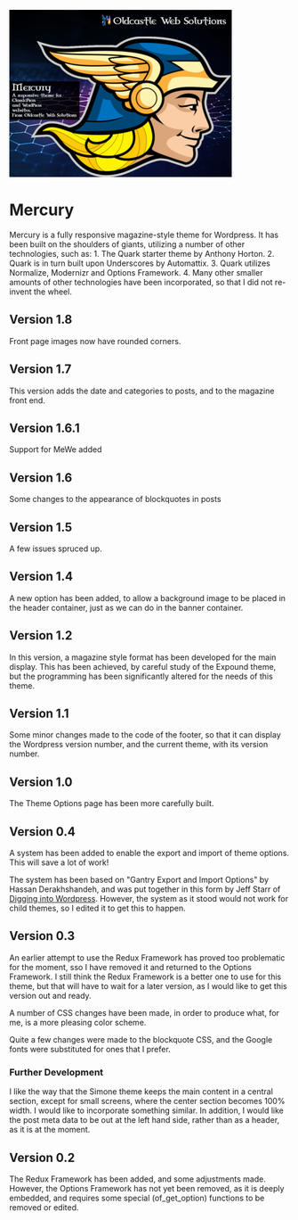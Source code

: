 ![mercury](./assets/mercury400.png)

# Mercury
Mercury is a fully responsive magazine-style theme for Wordpress. It has been built on the shoulders of giants, utilizing a number of other technologies, such as: 1. The Quark starter theme by Anthony Horton. 2. Quark is in turn built upon Underscores by Automattix. 3. Quark utilizes Normalize, Modernizr and Options Framework. 4. Many other smaller amounts of other technologies have been incorporated, so that I did not re-invent the wheel.

## Version 1.8
Front page images now have rounded corners.

## Version 1.7
This version adds the date and categories to posts, and to the magazine front end.

## Version 1.6.1
Support for MeWe added

## Version 1.6
Some changes to the appearance of blockquotes in posts

## Version 1.5
A few issues spruced up.

## Version 1.4
A new option has been added, to allow a background image to be placed in the header container, just as we can do in the banner container.

## Version 1.2
In this version, a magazine style format has been developed for the main display. This has been achieved, by careful study of the Expound theme, but the programming has been significantly altered for the needs of this theme.

## Version 1.1
Some minor changes made to the code of the footer, so that it can display the Wordpress version number, and the current theme, with its version number.

## Version 1.0
The Theme Options page has been more carefully built.

## Version 0.4
A system has been added to enable the export and import of theme options. This will save a lot of work!

The system has been based on "Gantry Export and Import Options" by Hassan Derakhshandeh, and was put together in this form by Jeff Starr of [Digging into Wordpress](https://digwp.com/2014/04/backup-restore-theme-options/). However, the system as it stood would not work for child themes, so I edited it to get this to happen.

## Version 0.3
An earlier attempt to use the Redux Framework has proved too problematic for the moment, sso I have removed it and returned to the Options Framework. I still think the Redux Framework is a better one to use for this theme, but that will have to wait for a later version, as I would like to get this version out and ready.

A number of CSS changes have been made, in order to produce what, for me, is a more pleasing color scheme.

Quite a few changes were made to the blockquote CSS, and the Google fonts were substituted for ones that I prefer.

### Further Development
I like the way that the Simone theme keeps the main content in a central section, except for small screens, where the center section becomes 100% width. I would like to incorporate something similar. In addition, I would like the post meta data to be out at the left hand side, rather than as a header, as it is at the moment.

## Version 0.2
The Redux Framework has been added, and some adjustments made. However, the Options Framework has not yet been removed, as it is deeply embedded, and requires some special (of_get_option) functions to be removed or edited.


